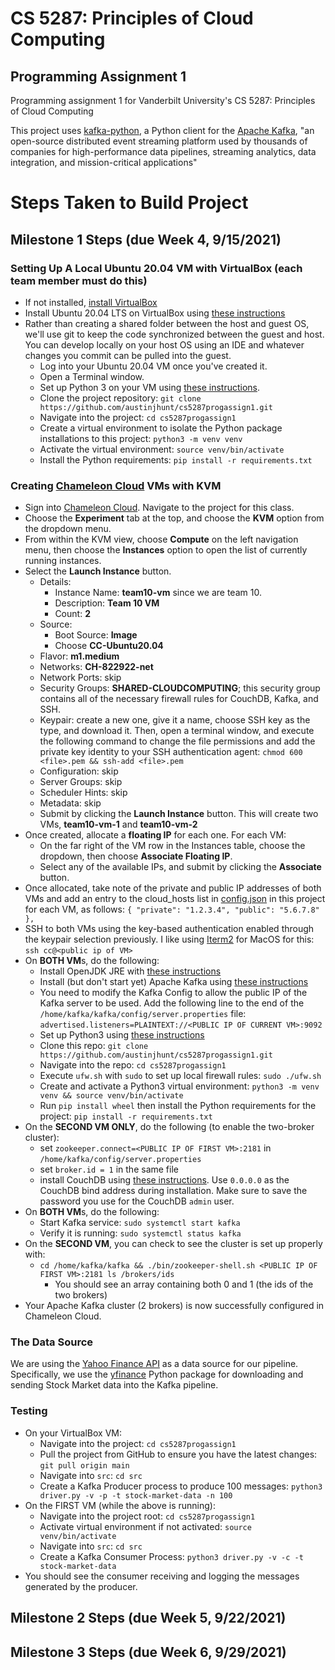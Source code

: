 # CS 5287: Principles of Cloud Computing
## Programming Assignment 1
Programming assignment 1 for Vanderbilt University's CS 5287: Principles of Cloud Computing

This project uses [kafka-python](https://pypi.org/project/kafka-python/), a Python client for the [Apache Kafka](https://kafka.apache.org/), "an open-source distributed event streaming platform used by thousands of companies for high-performance data pipelines, streaming analytics, data integration, and mission-critical applications"


# Steps Taken to Build Project
## Milestone 1 Steps (due Week 4, 9/15/2021)
### Setting Up A Local Ubuntu 20.04 VM with VirtualBox (each team member must do this)
- If not installed, [install VirtualBox](https://www.virtualbox.org/wiki/Downloads)
- Install Ubuntu 20.04 LTS on VirtualBox using [these instructions](https://fossbytes.com/how-to-install-ubuntu-20-04-lts-virtualbox-windows-mac-linux/)
- Rather than creating a shared folder between the host and guest OS, we'll use git to keep the code synchronized between the guest and host. You can develop locally on your host OS using an IDE and whatever changes you commit can be pulled into the guest.
  - Log into your Ubuntu 20.04 VM once you've created it.
  - Open a Terminal window.
  - Set up Python 3 on your VM using [these instructions](https://www.digitalocean.com/community/tutorials/how-to-install-python-3-and-set-up-a-programming-environment-on-an-ubuntu-20-04-server).
  - Clone the project repository: `git clone https://github.com/austinjhunt/cs5287progassign1.git`
  - Navigate into the project: `cd cs5287progassign1`
  - Create a virtual environment to isolate the Python package installations to this project: `python3 -m venv venv`
  - Activate the virtual environment: `source venv/bin/activate`
  - Install the Python requirements: `pip install -r requirements.txt`
### Creating [Chameleon Cloud](https://chameleoncloud.org) VMs with KVM
   - Sign into [Chameleon Cloud](https://chameleoncloud.org). Navigate to the project for this class.
   - Choose the **Experiment** tab at the top, and choose the **KVM** option from the dropdown menu.
   - From within the KVM view, choose **Compute** on the left navigation menu, then choose the **Instances** option to open the list of currently running instances.
   - Select the **Launch Instance** button.
     - Details:
       - Instance Name: **team10-vm** since we are team 10.
       - Description: **Team 10 VM**
       - Count: **2**
     - Source:
       - Boot Source: **Image**
       - Choose **CC-Ubuntu20.04**
     - Flavor: **m1.medium**
     - Networks: **CH-822922-net**
     - Network Ports: skip
     - Security Groups: **SHARED-CLOUDCOMPUTING**; this security group contains all of the necessary firewall rules for CouchDB, Kafka, and SSH.
     - Keypair: create a new one, give it a name, choose SSH key as the type, and download it. Then, open a terminal window, and execute the following command to change the file permissions and add the private key identity to your SSH authentication agent: ``` chmod 600 <file>.pem && ssh-add <file>.pem ```
     - Configuration: skip
     - Server Groups: skip
     - Scheduler Hints: skip
     - Metadata: skip
     - Submit by clicking the **Launch Instance** button. This will create two VMs, **team10-vm-1** and **team10-vm-2**
   - Once created, allocate a **floating IP** for each one. For each VM:
     - On the far right of the VM row in the Instances table, choose the dropdown, then choose **Associate Floating IP**.
     - Select any of the available IPs, and submit by clicking the **Associate** button.
   - Once allocated, take note of the private and public IP addresses of both VMs and add an entry to the cloud_hosts list in [config.json](src/config.json) in this project for each VM, as follows:
    ```
    {
      "private": "1.2.3.4",
      "public": "5.6.7.8"
    },
    ```
   - SSH to both VMs using the key-based authentication enabled through the keypair selection previously. I like using [Iterm2](https://iterm2.com/downloads/stable/latest) for MacOS for this: `ssh cc@<public ip of VM>`
   - On **BOTH VM**s, do the following:
     - Install OpenJDK JRE with [these instructions](https://ubuntu.com/tutorials/install-jre#2-installing-openjdk-jre)
     - Install (but don't start yet) Apache Kafka using [these instructions](https://www.digitalocean.com/community/tutorials/how-to-install-apache-kafka-on-ubuntu-20-04)
     - You need to modify the Kafka Config to allow the public IP of the Kafka server to be used. Add the following line to the end of the `/home/kafka/kafka/config/server.properties` file: `advertised.listeners=PLAINTEXT://<PUBLIC IP OF CURRENT VM>:9092`
     - Set up Python3 using [these instructions](https://www.digitalocean.com/community/tutorials/how-to-install-python-3-and-set-up-a-programming-environment-on-an-ubuntu-20-04-server)
     - Clone this repo: `git clone https://github.com/austinjhunt/cs5287progassign1.git`
     - Navigate into the repo: `cd cs5287progassign1`
     - Execute `ufw.sh` with `sudo` to set up local firewall rules: `sudo ./ufw.sh`
     - Create and activate a Python3 virtual environment: `python3 -m venv venv && source venv/bin/activate`
     - Run `pip install wheel` then install the Python requirements for the project: `pip install -r requirements.txt`
   - On the **SECOND VM ONLY**, do the following (to enable the two-broker cluster):
     - set `zookeeper.connect=<PUBLIC IP OF FIRST VM>:2181` in `/home/kafka/config/server.properties`
     - set `broker.id = 1` in the same file
     - install CouchDB using [these instructions](https://docs.couchdb.org/en/main/install/unix.html#enabling-the-apache-couchdb-package-repository). Use `0.0.0.0` as the CouchDB bind address during installation. Make sure to save the password you use for the CouchDB `admin` user.
   - On **BOTH VM**s, do the following:
     - Start Kafka service: `sudo systemctl start kafka`
     - Verify it is running: `sudo systemctl status kafka`
   - On the **SECOND VM**, you can check to see the cluster is set up properly with:
     - ```cd /home/kafka/kafka && ./bin/zookeeper-shell.sh <PUBLIC IP OF FIRST VM>:2181 ls /brokers/ids```
       - You should see an array containing both 0 and 1 (the ids of the two brokers)
  - Your Apache Kafka cluster (2 brokers) is now successfully configured in Chameleon Cloud.
### The Data Source
We are using the [Yahoo Finance API](https://finance.yahoo.com/quotes/API,Documentation/view/v1/) as a data source for our pipeline. Specifically, we use the [yfinance](https://pypi.org/project/yfinance/) Python package for downloading and sending Stock Market data into the Kafka pipeline.

### Testing
- On your VirtualBox VM:
  - Navigate into the project: `cd cs5287progassign1`
  - Pull the project from GitHub to ensure you have the latest changes: `git pull origin main`
  - Navigate into `src`: `cd src`
  - Create a Kafka Producer process to produce 100 messages: `python3 driver.py -v -p -t stock-market-data -n 100 `
- On the FIRST VM (while the above is running):
  - Navigate into the project root: `cd cs5287progassign1`
  - Activate virtual environment if not activated: `source venv/bin/activate`
  - Navigate into `src`: `cd src`
  - Create a Kafka Consumer Process: `python3 driver.py -v -c -t stock-market-data`
- You should see the consumer receiving and logging the messages generated by the producer.
## Milestone 2 Steps (due Week 5, 9/22/2021)

## Milestone 3 Steps (due Week 6, 9/29/2021)